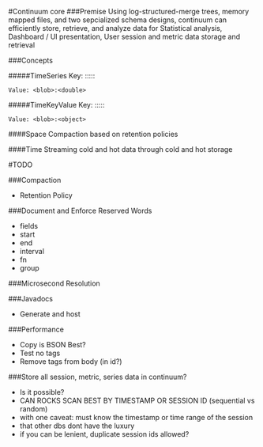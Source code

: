 #Continuum core
###Premise
Using log-structured-merge trees, memory mapped files, and two sepcialized schema designs, continuum can efficiently store, retrieve, and analyze data for Statistical analysis, Dashboard / UI presentation, User session and metric data storage and retrieval 

###Concepts

#####TimeSeries
    Key: <name>:<tag1>:<tag2>:<value1>:<value2>:<timestamp>

    Value: <blob>:<double>

#####TimeKeyValue
    Key: <timestamp>:<name>:<tag1>:<tag2>:<value1>:<value2>

    Value: <blob>:<object>

####Space
    Compaction based on retention policies
 
####Time
    Streaming cold and hot data through cold and hot storage 

#TODO

###Compaction
 - Retention Policy

###Document and Enforce Reserved Words
 - fields
 - start
 - end
 - interval
 - fn
 - group

###Microsecond Resolution

###Javadocs
 - Generate and host

###Performance
 - Copy is BSON Best?
 - Test no tags
 - Remove tags from body (in id?)

###Store all session, metric, series data in continuum?
 - Is it possible?
  - CAN ROCKS SCAN BEST BY TIMESTAMP OR SESSION ID (sequential vs random)
  - with one caveat: must know the timestamp or time range of the session
   - that other dbs dont have the luxury
   - if you can be lenient, duplicate session ids allowed?

